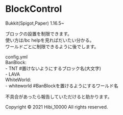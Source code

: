 # BlockControl
Bukkit(Spigot,Paper) 1.16.5~  
  
ブロックの設置を制限できます。  
使い方は/bc helpを見ればだいたい分かる。  
ワールドごとに制限できるように後でします。  
  
config.yml  
BanBlock:  
  \- TNT  #置けないようにするブロック名(大文字)  
  \- LAVA  
WhiteWorld:  
  \- whiteworld #BanBlockを置けるようにするワールド名  
  
不具合があったら報告していただけると助かります。  
  
Copyright © 2021 Hibi_10000 All rights reserved.  
